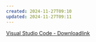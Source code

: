 ```yaml
---
created: 2024-11-27T09:10
updated: 2024-11-27T09:11
---
```

[Visual Studio Code - Downloadlink](https://code.visualstudio.com/docs/?dv=win64user)

